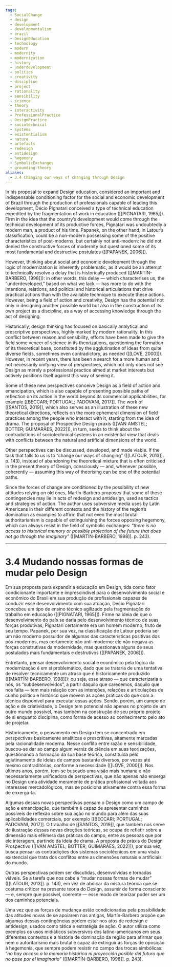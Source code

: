 ```yaml
---
tags:
  - SocialChange
  - design
  - development
  - developmentalism
  - brazil
  - DesignEducation
  - technology
  - modern
  - modernity
  - modernization
  - history
  - underdevelopment
  - politics
  - creativity
  - discipline
  - project
  - rationality
  - sensibility
  - science
  - theory
  - interactivity
  - ProfessionalPractice
  - DesignPractice
  - sociotechnical
  - systems
  - existentialism
  - nature
  - artefacts
  - redesign
  - antidesign
  - hegemony
  - SymbolicExchanges
  - grounding-theory
aliases:
  - 3.4 Changing our ways of changing through Design
---
```

In his proposal to expand Design education, considered an important and indispensable conditioning factor for the social and economic development of Brazil through the production of professionals capable of leading this development, Décio Pignatari conceived a type of technical education expedited by the fragmentation of work in education ([[PIGNATARI, 1965]]). Firm in the idea that the country’s development would come through the technical development of its productive forces, Pignatari was undoubtedly a modern man, a product of his time. Papanek, on the other hand, in Latour’s classification, could be a non-modern possessing some of the positive characteristics of post-moderns, but certainly not anti-modern: he did not denied the constructive forces of modernity but questioned some of its most fundamental and destructive postulates ([[PAPANEK, 2006]]).

However, thinking about social and economic development through the logic of modernization is inherently problematic, as it would be an attempt to technically resolve a delay that is historically produced ([[MARTÍN-BARBERO, 1998]]): in other words, this delay — which characterises us, the “underdeveloped,” based on what we lack — has more to do with the intentions, relations, and political and historical articulations that drive practical actions than with the available technique to execute these actions. However, being a field of action and creativity, Design has the potential not only in designing another possible world but also in the construction of its own project as a discipline, as a way of accessing knowledge through the act of designing.

Historically, design thinking has focused on basically analytical and prescriptive perspectives, highly marked by modern rationality. In this conflict between reason and sensibility, efforts have been made to give the field some veneer of science in its theorizations, questioning the formation of its theoretical base, constituted by the agglutination of ideas from quite diverse fields, sometimes even contradictory, as needed ([[LOVE, 2000]]). However, in recent years, there has been a search for a more human and not necessarily unifying view of perspectives, which not only does not see Design as merely a professional practice aimed at market interests but actively positions itself against this way of seeing it.

Some of these new perspectives conceive Design as a field of action and emancipation, which is also capable of presenting possible paths of reflection on its action in the world beyond its commercial applicabilities, for example [[BECCARI; PORTUGAL; PADOVANI, 2017]]. The work of [[SANTOS, 2019]], which also serves as an illustration of these new theoretical directions, reflects on the more ephemeral dimension of field practices among the people who interact with it, starting from the idea of drama. The proposal of Prospective Design praxis ([[VAN AMSTEL; BOTTER; GUIMARÃES, 2022]]), in turn, seeks to think about the contradictions of sociotechnical systems in an existential view that deals with conflicts between the natural and artificial dimensions of the world.

Other perspectives can be discussed, developed, and made viable. If the task that falls to us is to “change our ways of changing” ([[LATOUR, 2013]]. p. 143), instead of abandoning the theoretical mixture that is often criticised in the present theory of Design, consciously — and, whenever possible, coherently — assuming this way of theorising can be one of the potential paths.

Since the forces of change are conditioned by the possibility of new attitudes relying on old ones, Martín-Barbero proposes that some of these contingencies may lie in acts of redesign and antidesign, used as tactics and strategies of action. The author uses subversive media uses by Latin Americans in their different contexts and the history of the region’s domination as examples to affirm that not even the most brutal authoritarianism is capable of extinguishing the forces opposing hegemony, which can always resist in the field of symbolic exchanges: “_there is no access to historical memory or possible projection of the future that does not go through the imaginary_” ([[MARTÍN-BARBERO, 1998]]. p. 243).

---
# 3.4 Mudando nossas formas de mudar pelo Design
Em sua proposta para expandir a educação em Design, tida como fator condicionante importante e imprescindível para o desenvolvimento social e econômico do Brasil em sua produção de profissionais capazes de conduzir esse desenvolvimento com sua atuação, Décio Pignatari concebeu um tipo de ensino técnico agilizado pela fragmentação do trabalho em educação ([[PIGNATARI, 1965]]). Firme na ideia de que o desenvolvimento do país se daria pelo desenvolvimento técnico de suas forças produtivas, Pignatari certamente era um homem moderno, fruto de seu tempo. Papanek, por sua vez, na classificação de Latour poderia ser um não moderno possuidor de algumas das características positivas dos pós-modernos, mas certamente não anti-moderno: ele não negava as forças construtivas da modernidade, mas questionava alguns de seus postulados mais fundamentais e destrutivos ([[PAPANEK, 2006]]).

Entretanto, pensar desenvolvimento social e econômico pela lógica da modernização é em si problemático, dado que se trataria de uma tentativa de resolver tecnicamente um atraso que é historicamente produzido ([[MARTÍN-BARBERO, 1998]]): ou seja, esse atraso — que caracterizaria a nós, os “subdesenvolvidos”, a partir daquilo que carecemos, daquilo que nos falta — tem mais relação com as intenções, relações e articulações de cunho político e histórico que movem as ações práticas do que com a técnica disponível para executar essas ações. Sendo, porém, um campo de ação e de criatividade, o Design tem potencial não apenas no projeto de um outro mundo possível, mas também na construção de seu próprio projeto de si enquanto disciplina, como forma de acesso ao conhecimento pelo ato de projetar.

Historicamente, o pensamento em Design tem se concentrado em perspectivas basicamente analíticas e prescritivas, altamente marcadas pela racionalidade moderna. Nesse conflito entre razão e sensibilidade, buscou-se dar ao campo algum verniz de ciência em suas teorizações, questionando a formação da sua base teórica, constituída pelo aglutinamento de ideias de campos bastante diversos, por vezes até mesmo contraditórias, conforme a necessidade ([[LOVE, 2000]]). Nos últimos anos, porém, tem-se buscado uma visão mais humana e não necessariamente unificadora de perspectivas, que não apenas não enxerga no Design uma atividade meramente de prática profissional voltada aos interesses mercadológicos, mas se posiciona ativamente contra essa forma de enxergá-la. 

Algumas dessas novas perspectivas pensam o Design como um campo de ação e emancipação, que também é capaz de apresentar caminhos possíveis de reflexão sobre sua ação no mundo para além das suas aplicabilidades comerciais, por exemplo [[BECCARI; PORTUGAL; PADOVANI, 2017]]. O trabalho de [[SANTOS, 2019]], que também nos serve de ilustração dessas novas direções teóricas, se ocupa de refletir sobre a dimensão mais efêmera das práticas do campo, entre as pessoas que por ele interagem, partindo da ideia de drama. A proposta de práxis do Design Prospectivo ([[VAN AMSTEL; BOTTER; GUIMARÃES, 2022]]), por sua vez, busca pensar as contradições dos sistemas sociotécnicos em uma visão existencial que trata dos conflitos entre as dimensões naturais e artificiais do mundo.

Outras perspectivas podem ser discutidas, desenvolvidas e tornadas viáveis. Se a tarefa que nos cabe é “mudar nossas formas de mudar” ([[LATOUR, 2013]]. p. 143), em vez de abdicar da mistura teórica que se costuma criticar na presente teoria do Design, assumir de forma consciente — e, sempre que possível, coerente — esse modo de teorizar poder ser um dos caminhos potenciais.

Uma vez que as forças de mudança estão condicionadas pela possibilidade das atitudes novas de se apoiarem nas antigas, Martín-Barbero propõe que algumas dessas contingências podem estar nos atos de redesign e antidesign, usados como tática e estratégia de ação. O autor utiliza como exemplos os usos midiáticos subversivos dos latino-americanos em seus diferentes contextos e a história de dominação da região para afirmar que nem o autoritarismo mais brutal é capaz de extinguir as forças de oposição à hegemonia, que sempre podem resistir no campo das trocas simbólicas: “_no hay acceso a la memoria histórica ni proyección posible del futuro que no pase por el imaginario_” ([[MARTÍN-BARBERO, 1998]]. p. 243).
